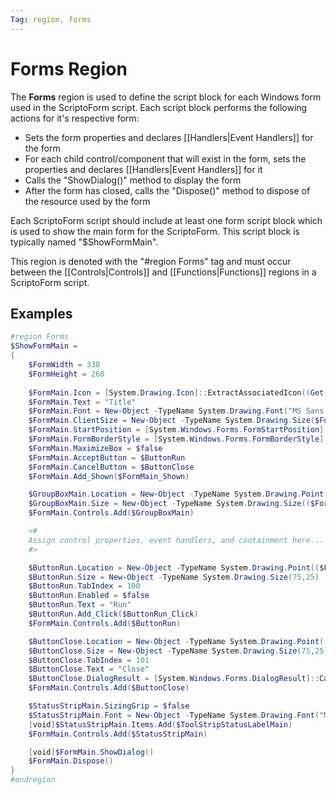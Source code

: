 ```yaml
---
Tag: region, forms
---
```

# Forms Region
The **Forms** region is used to define the script block for each Windows form used in the ScriptoForm script.  Each script block performs the following actions for it's respective form:

- Sets the form properties and declares [[Handlers|Event Handlers]] for the form
- For each child control/component that will exist in the form, sets the properties and declares [[Handlers|Event Handlers]] for it
- Calls the "ShowDialog()" method to display the form
- After the form has closed, calls the "Dispose()" method to dispose of the resource used by the form

Each ScriptoForm script should include at least one form script block which is used to show the main form for the ScriptoForm.  This script block is typically named "$ShowFormMain".

This region is denoted with the "#region Forms" tag and must occur between the [[Controls|Controls]] and [[Functions|Functions]] regions in a ScriptoForm script.
## Examples
```powershell
#region Forms
$ShowFormMain =
{
    $FormWidth = 330
    $FormHeight = 260
    
    $FormMain.Icon = [System.Drawing.Icon]::ExtractAssociatedIcon((Get-Process -Id $PID).Path)
    $FormMain.Text = "Title"
    $FormMain.Font = New-Object -TypeName System.Drawing.Font("MS Sans Serif",8)
    $FormMain.ClientSize = New-Object -TypeName System.Drawing.Size($FormWidth,$FormHeight)
    $FormMain.StartPosition = [System.Windows.Forms.FormStartPosition]::CenterScreen
    $FormMain.FormBorderStyle = [System.Windows.Forms.FormBorderStyle]::FixedSingle
    $FormMain.MaximizeBox = $false
    $FormMain.AcceptButton = $ButtonRun
    $FormMain.CancelButton = $ButtonClose
    $FormMain.Add_Shown($FormMain_Shown)

    $GroupBoxMain.Location = New-Object -TypeName System.Drawing.Point(10,5)
    $GroupBoxMain.Size = New-Object -TypeName System.Drawing.Size(($FormWidth - 20),($FormHeight - 80))
    $FormMain.Controls.Add($GroupBoxMain)

    <#
    Assign control properties, event handlers, and containment here...
    #>

    $ButtonRun.Location = New-Object -TypeName System.Drawing.Point(($FormWidth - 175),($FormHeight - 60))
    $ButtonRun.Size = New-Object -TypeName System.Drawing.Size(75,25)
    $ButtonRun.TabIndex = 100
    $ButtonRun.Enabled = $false
    $ButtonRun.Text = "Run"
    $ButtonRun.Add_Click($ButtonRun_Click)
    $FormMain.Controls.Add($ButtonRun)

    $ButtonClose.Location = New-Object -TypeName System.Drawing.Point(($FormWidth - 85),($FormHeight - 60))
    $ButtonClose.Size = New-Object -TypeName System.Drawing.Size(75,25)
    $ButtonClose.TabIndex = 101
    $ButtonClose.Text = "Close"
    $ButtonClose.DialogResult = [System.Windows.Forms.DialogResult]::Cancel
    $FormMain.Controls.Add($ButtonClose)

    $StatusStripMain.SizingGrip = $false
    $StatusStripMain.Font = New-Object -TypeName System.Drawing.Font("MS Sans Serif",8)
    [void]$StatusStripMain.Items.Add($ToolStripStatusLabelMain)
    $FormMain.Controls.Add($StatusStripMain)

    [void]$FormMain.ShowDialog()
    $FormMain.Dispose()
}
#endregion
```